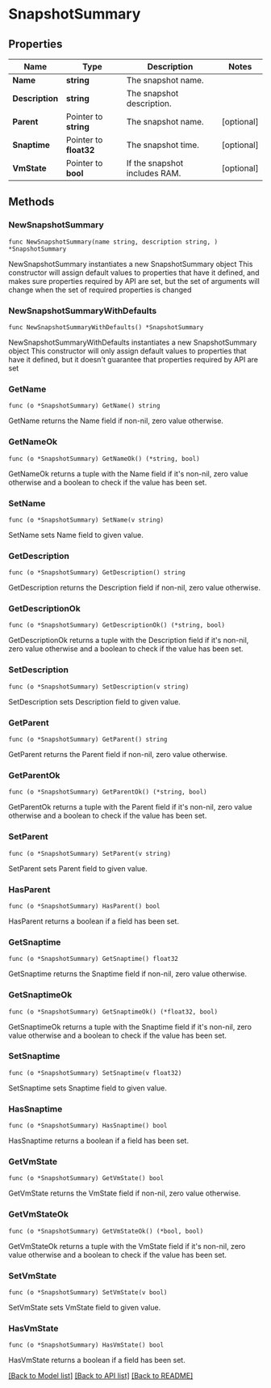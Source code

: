 # SnapshotSummary

## Properties

Name | Type | Description | Notes
------------ | ------------- | ------------- | -------------
**Name** | **string** | The snapshot name. | 
**Description** | **string** | The snapshot description. | 
**Parent** | Pointer to **string** | The snapshot name. | [optional] 
**Snaptime** | Pointer to **float32** | The snapshot time. | [optional] 
**VmState** | Pointer to **bool** | If the snapshot includes RAM. | [optional] 

## Methods

### NewSnapshotSummary

`func NewSnapshotSummary(name string, description string, ) *SnapshotSummary`

NewSnapshotSummary instantiates a new SnapshotSummary object
This constructor will assign default values to properties that have it defined,
and makes sure properties required by API are set, but the set of arguments
will change when the set of required properties is changed

### NewSnapshotSummaryWithDefaults

`func NewSnapshotSummaryWithDefaults() *SnapshotSummary`

NewSnapshotSummaryWithDefaults instantiates a new SnapshotSummary object
This constructor will only assign default values to properties that have it defined,
but it doesn't guarantee that properties required by API are set

### GetName

`func (o *SnapshotSummary) GetName() string`

GetName returns the Name field if non-nil, zero value otherwise.

### GetNameOk

`func (o *SnapshotSummary) GetNameOk() (*string, bool)`

GetNameOk returns a tuple with the Name field if it's non-nil, zero value otherwise
and a boolean to check if the value has been set.

### SetName

`func (o *SnapshotSummary) SetName(v string)`

SetName sets Name field to given value.


### GetDescription

`func (o *SnapshotSummary) GetDescription() string`

GetDescription returns the Description field if non-nil, zero value otherwise.

### GetDescriptionOk

`func (o *SnapshotSummary) GetDescriptionOk() (*string, bool)`

GetDescriptionOk returns a tuple with the Description field if it's non-nil, zero value otherwise
and a boolean to check if the value has been set.

### SetDescription

`func (o *SnapshotSummary) SetDescription(v string)`

SetDescription sets Description field to given value.


### GetParent

`func (o *SnapshotSummary) GetParent() string`

GetParent returns the Parent field if non-nil, zero value otherwise.

### GetParentOk

`func (o *SnapshotSummary) GetParentOk() (*string, bool)`

GetParentOk returns a tuple with the Parent field if it's non-nil, zero value otherwise
and a boolean to check if the value has been set.

### SetParent

`func (o *SnapshotSummary) SetParent(v string)`

SetParent sets Parent field to given value.

### HasParent

`func (o *SnapshotSummary) HasParent() bool`

HasParent returns a boolean if a field has been set.

### GetSnaptime

`func (o *SnapshotSummary) GetSnaptime() float32`

GetSnaptime returns the Snaptime field if non-nil, zero value otherwise.

### GetSnaptimeOk

`func (o *SnapshotSummary) GetSnaptimeOk() (*float32, bool)`

GetSnaptimeOk returns a tuple with the Snaptime field if it's non-nil, zero value otherwise
and a boolean to check if the value has been set.

### SetSnaptime

`func (o *SnapshotSummary) SetSnaptime(v float32)`

SetSnaptime sets Snaptime field to given value.

### HasSnaptime

`func (o *SnapshotSummary) HasSnaptime() bool`

HasSnaptime returns a boolean if a field has been set.

### GetVmState

`func (o *SnapshotSummary) GetVmState() bool`

GetVmState returns the VmState field if non-nil, zero value otherwise.

### GetVmStateOk

`func (o *SnapshotSummary) GetVmStateOk() (*bool, bool)`

GetVmStateOk returns a tuple with the VmState field if it's non-nil, zero value otherwise
and a boolean to check if the value has been set.

### SetVmState

`func (o *SnapshotSummary) SetVmState(v bool)`

SetVmState sets VmState field to given value.

### HasVmState

`func (o *SnapshotSummary) HasVmState() bool`

HasVmState returns a boolean if a field has been set.


[[Back to Model list]](../README.md#documentation-for-models) [[Back to API list]](../README.md#documentation-for-api-endpoints) [[Back to README]](../README.md)


